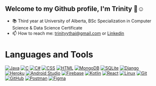 ## Welcome to my Github profile, I'm Trinity 👋☺️

- 📚 Third year at University of Alberta, BSc Specialization in Computer Science & Data Science Certificate
- 📫 How to reach me: trinityythai@gmail.com or [Linkedin](https://www.linkedin.com/in/trinity-thai-902a6919a/)

# Languages and Tools

[![Java](https://skillicons.dev/icons?i=java&theme=light)](https://www.java.com)
[![C](https://skillicons.dev/icons?i=c&theme=light)](https://en.wikipedia.org/wiki/C_(programming_language))
[![C#](https://skillicons.dev/icons?i=cs&theme=light)](https://learn.microsoft.com/en-us/dotnet/csharp/)
[![CSS](https://skillicons.dev/icons?i=css&theme=light)](https://developer.mozilla.org/en-US/docs/Web/CSS)
[![HTML](https://skillicons.dev/icons?i=html&theme=light)](https://developer.mozilla.org/en-US/docs/Web/HTML)
[![MongoDB](https://skillicons.dev/icons?i=mongodb&theme=light)](https://www.mongodb.com)
[![SQLite](https://skillicons.dev/icons?i=sqlite&theme=light)](https://www.sqlite.org)
[![Django](https://skillicons.dev/icons?i=django&theme=light)](https://www.djangoproject.com)
[![Heroku](https://skillicons.dev/icons?i=heroku&theme=light)](https://www.heroku.com)
[![Android Studio](https://skillicons.dev/icons?i=androidstudio&theme=light)](https://developer.android.com/studio)
[![Firebase](https://skillicons.dev/icons?i=firebase&theme=light)](https://firebase.google.com)
[![Kotlin](https://skillicons.dev/icons?i=kotlin&theme=light)](https://kotlinlang.org)
[![React](https://skillicons.dev/icons?i=react&theme=light)](https://reactjs.org)
[![Linux](https://skillicons.dev/icons?i=linux&theme=light)](https://www.linux.org)
[![Git](https://skillicons.dev/icons?i=git&theme=light)](https://git-scm.com)
[![GitHub](https://skillicons.dev/icons?i=github&theme=light)](https://github.com)
[![Postman](https://skillicons.dev/icons?i=postman&theme=light)](https://www.postman.com)
[![Figma](https://skillicons.dev/icons?i=figma&theme=light)](https://www.figma.com)
